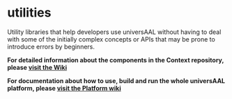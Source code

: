 # utilities
Utility libraries that help developers use universAAL without having to deal with some of the initially complex concepts or APIs that may be prone to introduce errors by beginners.

**For detailed information about the components in the Context repository, please [visit the Wiki](https://github.com/universAAL/utilities/wiki)**

**For documentation about how to use, build and run the whole universAAL platform, please [visit the Platform wiki](https://github.com/universAAL/platform/wiki)**
